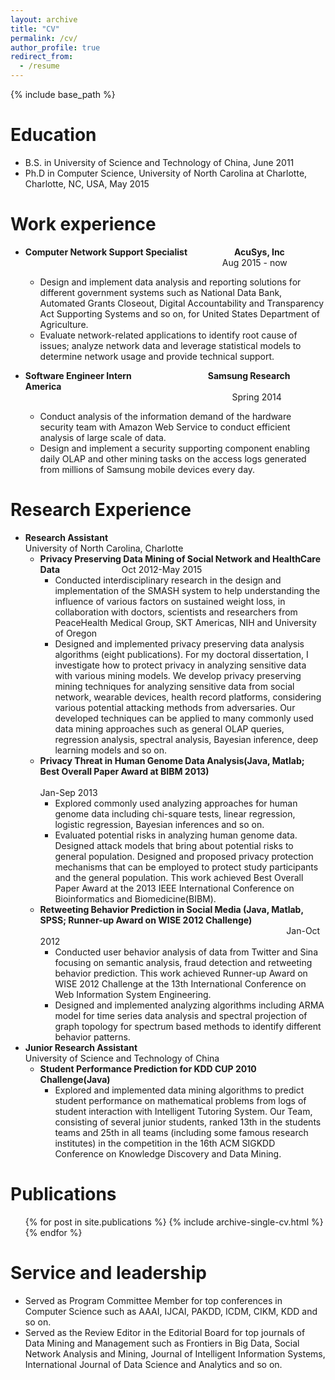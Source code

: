 ```yaml
---
layout: archive
title: "CV"
permalink: /cv/
author_profile: true
redirect_from:
  - /resume
---
```


{% include base_path %}

Education
======
* B.S. in University of Science and Technology of China, June 2011
* Ph.D in Computer Science, University of North Carolina at Charlotte, Charlotte, NC, USA, May 2015

Work experience
======
* <b>Computer Network Support Specialist</b> &nbsp; &nbsp; &nbsp; &nbsp; &nbsp; &nbsp; &nbsp; &nbsp; &nbsp; <b> AcuSys, Inc </b> <br />
  &nbsp; &nbsp; &nbsp; &nbsp; &nbsp; &nbsp; &nbsp; &nbsp; &nbsp; &nbsp; &nbsp; &nbsp; &nbsp; &nbsp; &nbsp; &nbsp; &nbsp; &nbsp; &nbsp; &nbsp; &nbsp; &nbsp; &nbsp; &nbsp; &nbsp; &nbsp; &nbsp; &nbsp; &nbsp; &nbsp; &nbsp; &nbsp; &nbsp; &nbsp; &nbsp; &nbsp; &nbsp; &nbsp; &nbsp; &nbsp; Aug 2015 - now
  * Design and implement data analysis and reporting solutions for different government systems such as National Data Bank, Automated Grants Closeout, Digital Accountability and Transparency Act Supporting Systems and so on, for United States Department of Agriculture.
  * Evaluate network-related applications to identify root cause of issues; analyze network data and leverage statistical models to determine network usage and provide technical support.

* <b>Software Engineer Intern</b> &nbsp; &nbsp; &nbsp; &nbsp; &nbsp; &nbsp; &nbsp; &nbsp; &nbsp; &nbsp; &nbsp; &nbsp; &nbsp; &nbsp; &nbsp; <b> Samsung Research America</b> <br />
  &nbsp; &nbsp; &nbsp; &nbsp; &nbsp; &nbsp; &nbsp; &nbsp; &nbsp; &nbsp; &nbsp; &nbsp; &nbsp; &nbsp; &nbsp; &nbsp; &nbsp; &nbsp; &nbsp; &nbsp; &nbsp; &nbsp; &nbsp; &nbsp; &nbsp; &nbsp; &nbsp; &nbsp; &nbsp; &nbsp; &nbsp; &nbsp; &nbsp; &nbsp; &nbsp; &nbsp; &nbsp; &nbsp; &nbsp; &nbsp; &nbsp; &nbsp; Spring 2014
  * Conduct analysis of the information demand of the hardware security team with Amazon Web Service to conduct efficient analysis of large scale of data.
  * Design and implement a security supporting component enabling daily OLAP and other mining tasks on the access logs generated from millions of Samsung mobile devices every day.
  
Research Experience
======
* <b>Research Assistant</b> &nbsp; &nbsp; &nbsp; &nbsp; &nbsp; &nbsp; &nbsp; &nbsp; &nbsp; &nbsp; &nbsp; &nbsp; &nbsp; &nbsp; &nbsp; &nbsp; &nbsp; &nbsp; &nbsp; &nbsp; &nbsp; &nbsp; &nbsp; &nbsp; &nbsp; &nbsp; &nbsp; &nbsp; &nbsp; &nbsp; &nbsp; &nbsp; &nbsp; &nbsp;  &nbsp; &nbsp; &nbsp; &nbsp; &nbsp; &nbsp; &nbsp; &nbsp; University of North Carolina, Charlotte
  * <b>Privacy Preserving Data Mining of Social Network and HealthCare Data</b> &nbsp; &nbsp; &nbsp; &nbsp; &nbsp; &nbsp; &nbsp; &nbsp; &nbsp; &nbsp; &nbsp; &nbsp; Oct 2012-May 2015
    * Conducted interdisciplinary research in the design and implementation of the SMASH  system to help understanding the influence of various factors on sustained weight loss, in collaboration with doctors, scientists and researchers from PeaceHealth Medical Group, SKT Americas, NIH and University of Oregon
    * Designed and implemented privacy preserving data analysis algorithms (eight publications). For my doctoral dissertation, I investigate how to protect privacy in analyzing sensitive data with various mining models. We develop privacy preserving mining techniques for analyzing sensitive data from social network, wearable devices, health record platforms, considering various potential attacking methods from adversaries. Our developed techniques can be applied to many commonly used data mining approaches such as general OLAP queries, regression analysis, spectral analysis, Bayesian inference, deep learning models and so on.
  * <b>Privacy Threat in Human Genome Data Analysis(Java, Matlab; Best Overall Paper Award at BIBM 2013)</b> &nbsp; &nbsp; &nbsp; &nbsp; &nbsp; &nbsp; &nbsp; &nbsp; &nbsp; &nbsp; &nbsp; &nbsp; &nbsp; &nbsp; &nbsp; &nbsp; &nbsp; &nbsp; &nbsp; &nbsp; &nbsp; &nbsp; &nbsp; &nbsp; &nbsp; &nbsp; &nbsp; &nbsp; &nbsp; &nbsp; &nbsp; &nbsp; &nbsp; &nbsp; &nbsp; &nbsp; &nbsp; &nbsp; &nbsp; &nbsp;  &nbsp; &nbsp; &nbsp; &nbsp; &nbsp; &nbsp; &nbsp; &nbsp; &nbsp; &nbsp; &nbsp; &nbsp; &nbsp; &nbsp; &nbsp; &nbsp; &nbsp; &nbsp; &nbsp; &nbsp; &nbsp; &nbsp; &nbsp; &nbsp; &nbsp; &nbsp; &nbsp; &nbsp; &nbsp; &nbsp; &nbsp; &nbsp; &nbsp; &nbsp; &nbsp; &nbsp; &nbsp;  &nbsp; &nbsp; &nbsp; Jan-Sep 2013
    * Explored commonly used analyzing approaches for human genome data including chi-square tests, linear regression, logistic regression, Bayesian inferences and so on.
    * Evaluated potential risks in analyzing human genome data. Designed attack models that bring about potential risks to general population. Designed and proposed privacy protection mechanisms that can be employed to protect study participants and the general population. This work achieved Best Overall Paper Award at the 2013 IEEE International Conference on Bioinformatics and Biomedicine(BIBM).
  * <b> Retweeting Behavior Prediction in Social Media (Java, Matlab, SPSS; Runner-up Award on WISE 2012 Challenge)</b> &nbsp; &nbsp; &nbsp; &nbsp; &nbsp; &nbsp; &nbsp; &nbsp; &nbsp; &nbsp; &nbsp; &nbsp; &nbsp; &nbsp; &nbsp; &nbsp; &nbsp; &nbsp; &nbsp; &nbsp; &nbsp; &nbsp; &nbsp; &nbsp; &nbsp; &nbsp; &nbsp; &nbsp; &nbsp; &nbsp; &nbsp; &nbsp; &nbsp; &nbsp; &nbsp; &nbsp; &nbsp; &nbsp; &nbsp; &nbsp;  &nbsp; &nbsp; &nbsp; &nbsp; &nbsp; &nbsp; &nbsp; &nbsp; &nbsp; &nbsp; &nbsp; &nbsp; &nbsp; &nbsp; &nbsp; &nbsp; &nbsp; &nbsp; &nbsp; &nbsp; &nbsp; &nbsp; &nbsp; &nbsp; Jan-Oct 2012
    * Conducted user behavior analysis of data from Twitter and Sina focusing on semantic analysis, fraud detection and retweeting behavior prediction. This work achieved Runner-up Award on WISE 2012 Challenge at the 13th International Conference on Web Information System Engineering.
    * Designed and implemented analyzing algorithms including ARMA model for time series data analysis and spectral projection of graph topology for spectrum based methods to identify different behavior patterns.
* <b>Junior Research Assistant</b> &nbsp; &nbsp; &nbsp; &nbsp; &nbsp; &nbsp; &nbsp; &nbsp; &nbsp; &nbsp; &nbsp; &nbsp; &nbsp; &nbsp; &nbsp; &nbsp; &nbsp; &nbsp; &nbsp; &nbsp; &nbsp; &nbsp; &nbsp; &nbsp; &nbsp; &nbsp;  &nbsp; &nbsp; &nbsp; &nbsp; &nbsp; &nbsp; University of Science and Technology of China
  * <b> Student Performance Prediction for KDD CUP 2010 Challenge(Java) </b>
    * Explored and implemented data mining algorithms to predict student performance on mathematical problems from logs of student interaction with Intelligent Tutoring System. Our Team, consisting of several junior students, ranked 13th in the students teams and 25th in all teams (including some famous research institutes) in the competition in the 16th ACM SIGKDD Conference on Knowledge Discovery and Data Mining.

Publications
======
  <ul>{% for post in site.publications %}
    {% include archive-single-cv.html %}
  {% endfor %}</ul>
  
Service and leadership
======
* Served as Program Committee Member for top conferences in Computer Science such as AAAI, IJCAI, PAKDD, ICDM, CIKM, KDD and so on. 
* Served as the Review Editor in the Editorial Board for top journals of Data Mining and Management such as Frontiers in Big Data, Social Network Analysis and Mining, Journal of Intelligent Information Systems, International Journal of Data Science and Analytics and so on.

